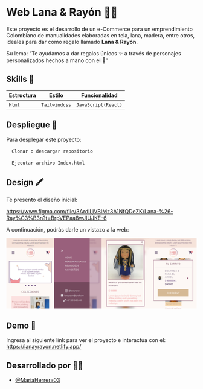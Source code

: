 # Web Lana & Rayón 🐑🦊

Este proyecto es el desarrollo de un e-Commerce para un emprendimiento Colombiano de manualidades elaboradas en tela, lana, madera, entre otros, ideales para dar como regalo llamado **Lana & Rayón**.

Su lema: “Te ayudamos a dar regalos únicos ✨ a través de personajes personalizados hechos a mano con el 💜”

## Skills  🧰
|  Estructura    |        Estilo       |     Funcionalidad   |
|----------------|---------------------|---------------------|
|    `Html`      |    `Tailwindcss`    | `JavaScript(React)` |

## Despliegue  📁

Para desplegar este proyecto:  

```bash
  Clonar o descargar repositorio
```
```bash
  Ejecutar archivo Index.html
```  
## Design 🖍️

Te presento el diseño inicial:

https://www.figma.com/file/3ArdlLjVBlMz3A1NfQDeZK/Lana-%26-Ray%C3%B3n?t=BrpVEPaa8wJIUJKE-6

A continuación, podrás darle un vistazo a la web:

![App Screenshot](https://github.com/MariaHerrera03/ImageBank/blob/main/VistaPreviaWeb.png?raw=true)

## Demo 🔗

Ingresa al siguiente link para ver el proyecto e interactúa con el:
https://lanayrayon.netlify.app/

## Desarrollado por 👩‍💻

- [@MariaHerrera03](https://github.com/MariaHerrera03)
